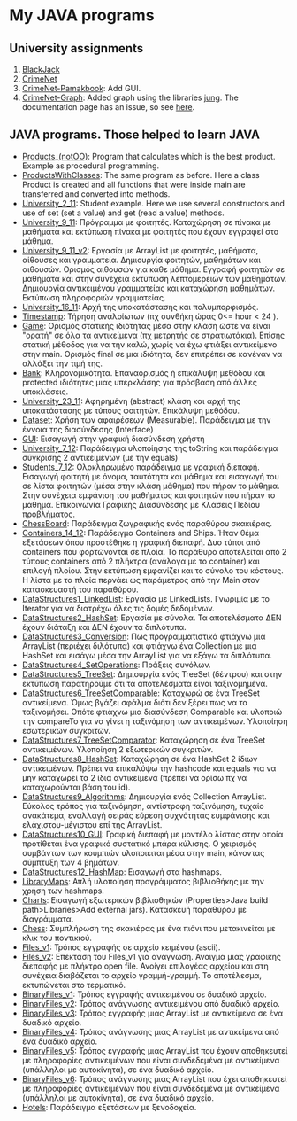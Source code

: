 # My JAVA programs

## University assignments  

1. [BlackJack](https://github.com/iosifidis/UoM-Applied-Informatics/tree/main/s3/object_oriented_programming/assignments/1.Blackjack)  
2. [CrimeNet](https://github.com/iosifidis/UoM-Applied-Informatics/tree/main/s3/object_oriented_programming/assignments/2.CrimeNet)  
3. [CrimeNet-Pamakbook](https://github.com/iosifidis/UoM-Applied-Informatics/tree/main/s3/object_oriented_programming/assignments/3.CrineNet-Pamakbook): Add GUI.  
4. [CrimeNet-Graph](https://github.com/iosifidis/UoM-Applied-Informatics/tree/main/s3/object_oriented_programming/assignments/4.CrimeNet-Graph): Added graph using the libraries [jung](https://sourceforge.net/projects/jung/files/). The documentation page has an issue, so see [here](https://jgrapht.org/javadoc-1.4.0/org/jgrapht/GraphMetrics.html#%3Cinit%3E()).  

## JAVA programs. Those helped to learn JAVA


* [Products_(notOO)](https://github.com/iosifidis/UoM-Applied-Informatics/tree/main/s3/object_oriented_programming/lectures/Products_(notOO)): Program that calculates which is the best product. Example as procedural programming.  
* [ProductsWithClasses](https://github.com/iosifidis/UoM-Applied-Informatics/tree/main/s3/object_oriented_programming/lectures/ProductsWithClasses): The same program as before. Here a class Product is created and all functions that were inside main are transferred and converted into methods.   
* [University_2_11](https://github.com/iosifidis/UoM-Applied-Informatics/tree/main/s3/object_oriented_programming/lectures/University_2_11): Student example. Here we use several constructors and use of set (set a value) and get (read a value) methods.  
* [University_9_11](https://github.com/iosifidis/UoM-Applied-Informatics/tree/main/s3/object_oriented_programming/lectures/University_9_11): Πρόγραμμα με φοιτητές. Καταχώρηση σε πίνακα με μαθήματα και εκτύπωση πίνακα με φοιτητές που έχουν εγγραφεί στο μάθημα. 
* [University_9_11_v2](https://github.com/iosifidis/UoM-Applied-Informatics/tree/main/s3/object_oriented_programming/lectures/University_9_11_v2): Εργασία με ArrayList με φοιτητές, μαθήματα, αίθουσες και γραμματεία. Δημιουργία φοιτητών, μαθημάτων και αιθουσών. Ορισμός αιθουσών για κάθε μάθημα. Εγγραφή φοιτητών σε μαθήματα και στην συνέχεια εκτύπωση λεπτομερειών των μαθημάτων. Δημιουργία αντικειμένου γραμματείας και καταχώρηση μαθημάτων. Εκτύπωση πληροφοριών γραμματείας.   
* [University_16_11](https://github.com/iosifidis/UoM-Applied-Informatics/tree/main/s3/object_oriented_programming/lectures/University_16_11): Αρχή της υποκατάστασης και πολυμπορφισμός.  
* [Timestamp](https://github.com/iosifidis/UoM-Applied-Informatics/tree/main/s3/object_oriented_programming/lectures/Timestamp): Τήρηση αναλοίωτων (πχ συνθήκη ώρας 0<= hour < 24 ).  
* [Game](https://github.com/iosifidis/UoM-Applied-Informatics/tree/main/s3/object_oriented_programming/lectures/Game): Ορισμός στατικής ιδιότητας μέσα στην κλάση ώστε να είναι "ορατή" σε όλα τα αντικείμενα (πχ μετρητής σε στρατιωτάκια).  Επίσης στατική μέθοδος για να την καλώ, χωρίς να έχω φτιάξει αντικείμενο στην main. Ορισμός final σε μια ιδιότητα, δεν επιτρέπει σε κανέναν να αλλάξει την τιμή της.  
* [Bank](https://github.com/iosifidis/UoM-Applied-Informatics/tree/main/s3/object_oriented_programming/lectures/Bank): Κληρονομικότητα. Επαναορισμός ή επικάλυψη μεθόδου και protected ιδιότητες μιας υπερκλάσης για πρόσβαση από άλλες υποκλάσεις.  
* [University_23_11](https://github.com/iosifidis/UoM-Applied-Informatics/tree/main/s3/object_oriented_programming/lectures/University_23_11): Αφηρημένη (abstract) κλάση και αρχή της υποκατάστασης με τύπους φοιτητών. Επικάλυψη μεθόδου.   
* [Dataset](https://github.com/iosifidis/UoM-Applied-Informatics/tree/main/s3/object_oriented_programming/lectures/DataSet): Χρήση των αφαιρέσεων (Measurable). Παράδειγμα με την έννοια της διασύνδεσης (Interface)  
* [GUI](https://github.com/iosifidis/UoM-Applied-Informatics/tree/main/s3/object_oriented_programming/lectures/GUI): Εισαγωγή στην γραφική διασύνδεση χρήστη  
* [University_7_12](https://github.com/iosifidis/UoM-Applied-Informatics/tree/main/s3/object_oriented_programming/lectures/University_7_12): Παράδειγμα υλοποίησης της toString και παράδειγμα σύγκρισης 2 αντικειμένων (με την equals)  
* [Students_7_12](https://github.com/iosifidis/UoM-Applied-Informatics/tree/main/s3/object_oriented_programming/lectures/Students_7_12): Ολοκληρωμένο παράδειγμα με γραφική διεπαφή. Εισαγωγή φοιτητή με όνομα, ταυτότητα και μάθημα και εισαγωγή του σε λίστα φοιτητών (μέσα στην κλάση μάθημα) που πήραν το μάθημα. Στην συνέχεια εμφάνιση του μαθήματος και φοιτητών που πήραν το μάθημα. Επικοινωνία Γραφικής Διασύνδεσης με Κλάσεις Πεδίου προβλήματος.  
* [ChessBoard](https://github.com/iosifidis/UoM-Applied-Informatics/tree/main/s3/object_oriented_programming/lectures/ChessBoard): Παράδειγμα ζωγραφικής ενός παραθύρου σκακιέρας.  
* [Containers_14_12](https://github.com/iosifidis/UoM-Applied-Informatics/tree/main/s3/object_oriented_programming/lectures/Containers_14_12): Παράδειγμα Containers and Ships. Ήταν θέμα εξετάσεων όπου προστέθηκε η γραφική διεπαφή. Δυο τύποι από containers που φορτώνονται σε πλοία. Το παράθυρο αποτελείται από 2 τύπους containers από 2 πλήκτρα (ανάλογα με το container) και επιλογή πλοίου. Στην εκτύπωση εμφανίζει και το σύνολο του κόστους. Η λίστα με τα πλοία περνάει ως παράμετρος από την Main στον κατασκευαστή του παραθύρου.   
* [DataStructures1_LinkedList](https://github.com/iosifidis/UoM-Applied-Informatics/tree/main/s3/object_oriented_programming/lectures/DataStructures1_LinkedList): Εργασία με LinkedLists. Γνωριμία με το Iterator για να διατρέχω όλες τις δομές δεδομένων.  
* [DataStructures2_HashSet](https://github.com/iosifidis/UoM-Applied-Informatics/tree/main/s3/object_oriented_programming/lectures/DataStructures2_HashSet): Εργασία με σύνολα. Τα αποτελέσματα ΔΕΝ έχουν διάταξη και ΔΕΝ έχουν τα διπλότυπα.  
* [DataStructures3_Conversion](https://github.com/iosifidis/UoM-Applied-Informatics/tree/main/s3/object_oriented_programming/lectures/DataStructures3_Conversion): Πως προγραμματιστικά φτιάχνω μια ArrayList (περιέχει διλότυπα) και φτιάχνω ένα Collection με μια HashSet και εισάγω μέσα την ArrayList για να εξάγω τα διπλότυπα.  
* [DataStructures4_SetOperations](https://github.com/iosifidis/UoM-Applied-Informatics/tree/main/s3/object_oriented_programming/lectures/DataStructures4_SetOperations): Πράξεις συνόλων.  
* [DataStructures5_TreeSet](https://github.com/iosifidis/UoM-Applied-Informatics/tree/main/s3/object_oriented_programming/lectures/DataStructures5_TreeSet): Δημιουργία ενός TreeSet (δέντρου) και στην εκτύπωση παρατηρούμε ότι τα αποτελέσματα είναι ταξινομημένα.  
* [DataStructures6_TreeSetComparable](https://github.com/iosifidis/UoM-Applied-Informatics/tree/main/s3/object_oriented_programming/lectures/DataStructures6_TreeSetComparable): Καταχωρώ σε ένα TreeSet αντικείμενα. Όμως βγάζει σφάλμα διότι δεν ξέρει πως να τα ταξινομήσει. Οπότε φτιάχνω μια διασύνδεση Comparable και υλοποιώ την compareTo για να γίνει η ταξινόμηση των αντικειμένων. Υλοποίηση εσωτερικών συγκριτών.    
* [DataStructures7_TreeSetComparator](https://github.com/iosifidis/UoM-Applied-Informatics/tree/main/s3/object_oriented_programming/lectures/DataStructures7_TreeSetComparator): Καταχώρηση σε ένα TreeSet αντικειμένων. Υλοποίηση 2 εξωτερικών συγκριτών.  
* [DataStructures8_HashSet](https://github.com/iosifidis/UoM-Applied-Informatics/tree/main/s3/object_oriented_programming/lectures/DataStructures8_HashSet): Καταχώρηση σε ένα HashSet 2 ίδιων αντικειμένων. Πρέπει να επικαλύψω την hashcode και equals για να μην καταχωρεί τα 2 ίδια αντικείμενα (πρέπει να ορίσω πχ να καταχωρούνται βάση του id).  
* [DataStructures9_Algorithms](https://github.com/iosifidis/UoM-Applied-Informatics/tree/main/s3/object_oriented_programming/lectures/DataStructures9_Algorithms): Δημιουργία ενός Collection ArrayList. Εύκολος τρόπος για ταξινόμηση, αντίστροφη ταξινόμηση, τυχαίο ανακάτεμα, εναλλαγή σειράς εύρεση συχνότητας ευμφάνισης και ελάχιστου-μέγιστου επί της ArrayList.  
* [DataStructures10_GUI](https://github.com/iosifidis/UoM-Applied-Informatics/tree/main/s3/object_oriented_programming/lectures/DataStructures10_GUI): Γραφική διεπαφή με μοντέλο λίστας στην οποία προτίθεται ένα γραφικό συστατικό μπάρα κύλισης. Ο χειρισμός συμβάντων των κουμπιών υλοποιειται μέσα στην main, κάνοντας σύμπτυξη των 4 βημάτων.  
* [DataStructures12_HashMap](https://github.com/iosifidis/UoM-Applied-Informatics/tree/main/s3/object_oriented_programming/lectures/DataStructures12_HashMap): Εισαγωγή στα hashmaps.  
* [LibraryMaps](https://github.com/iosifidis/UoM-Applied-Informatics/tree/main/s3/object_oriented_programming/lectures/LibraryMaps): Απλή υλοποίηση προγράμματος βιβλιοθήκης με την χρήση των hashmaps.  
* [Charts](https://github.com/iosifidis/UoM-Applied-Informatics/tree/main/s3/object_oriented_programming/lectures/Charts): Εισαγωγή εξωτερικών βιβλιοθηκών (Properties>Java build path>Libraries>Add external jars). Κατασκευή παραθύρου με διαγράμματα.  
* [Chess](https://github.com/iosifidis/UoM-Applied-Informatics/tree/main/s3/object_oriented_programming/lectures/Chess): Συμπλήρωση της σκακιέρας με ένα πιόνι που μετακινείται με κλικ του ποντικιού.  
* [Files_v1](https://github.com/iosifidis/UoM-Applied-Informatics/tree/main/s3/object_oriented_programming/lectures/Files_v1): Τρόπος εγγραφής σε αρχείο κειμένου (ascii).  
* [Files_v2](https://github.com/iosifidis/UoM-Applied-Informatics/tree/main/s3/object_oriented_programming/lectures/Files_v2): Επέκταση του Files_v1 για ανάγνωση. Άνοιγμα μιας γραφικης διεπαφής με πλήκτρο open file. Ανοίγει επιλογέας αρχείου και στη συνέχεια διαβάζεται το αρχείο γραμμή-γραμμή. Το αποτέλεσμα, εκτυπώνεται στο τερματικό.  
* [BinaryFiles_v1](https://github.com/iosifidis/UoM-Applied-Informatics/tree/main/s3/object_oriented_programming/lectures/BinaryFiles_v11): Τρόπος εγγραφής αντικειμένου σε δυαδικό αρχείο.  
* [BinaryFiles_v2](https://github.com/iosifidis/UoM-Applied-Informatics/tree/main/s3/object_oriented_programming/lectures/BinaryFiles_v2): Τρόπος ανάγνωσης αντικειμένου από δυαδικό αρχείο.  
* [BinaryFiles_v3](https://github.com/iosifidis/UoM-Applied-Informatics/tree/main/s3/object_oriented_programming/lectures/BinaryFiles_v3): Τρόπος εγγραφής μιας ArrayList με αντικείμενα σε ένα δυαδικό αρχείο.  
* [BinaryFiles_v4](https://github.com/iosifidis/UoM-Applied-Informatics/tree/main/s3/object_oriented_programming/lectures/BinaryFiles_v4): Τρόπος ανάγνωσης μιας ArrayList με αντικείμενα από ένα δυαδικό αρχείο.  
* [BinaryFiles_v5](https://github.com/iosifidis/UoM-Applied-Informatics/tree/main/s3/object_oriented_programming/lectures/BinaryFiles_v5): Τρόπος εγγραφής μιας ArrayList που έχουν αποθηκευτεί με πληροφορίες αντικειμένων που είναι συνδεδεμένα με αντικείμενα (υπάλληλοι με αυτοκίνητα), σε ένα δυαδικό αρχείο.  
* [BinaryFiles_v6](https://github.com/iosifidis/UoM-Applied-Informatics/tree/main/s3/object_oriented_programming/lectures/BinaryFiles_v6): Τρόπος ανάγνωσης μιας ArrayList που έχει αποθηκευτεί με πληροφορίες αντικειμένων που είναι συνδεδεμένα με αντικείμενα (υπάλληλοι με αυτοκίνητα), σε ένα δυαδικό αρχείο.  
* [Hotels](https://github.com/iosifidis/UoM-Applied-Informatics/tree/main/s3/object_oriented_programming/lectures/Hotels): Παράδειγμα εξετάσεων με ξενοδοχεία.  

